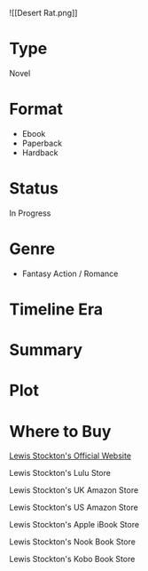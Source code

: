 ![[Desert Rat.png]]

# Type
Novel

# Format
- Ebook
- Paperback
- Hardback

# Status
In Progress

# Genre
- Fantasy Action / Romance

# Timeline Era


# Summary


# Plot

# Where to Buy

[Lewis Stockton's Official Website](https://www.lewisstockton.com/store)

Lewis Stockton's Lulu Store

Lewis Stockton's UK Amazon Store

Lewis Stockton's US Amazon Store

Lewis Stockton's Apple iBook Store

Lewis Stockton's Nook Book Store

Lewis Stockton's Kobo Book Store